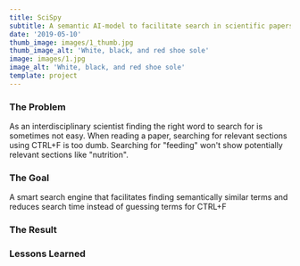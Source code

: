 ```yaml
---
title: SciSpy
subtitle: A semantic AI-model to facilitate search in scientific papers
date: '2019-05-10'
thumb_image: images/1_thumb.jpg
thumb_image_alt: 'White, black, and red shoe sole'
image: images/1.jpg
image_alt: 'White, black, and red shoe sole'
template: project
---
```

### The Problem

As an interdisciplinary scientist finding the right word to search for is sometimes not easy. When reading a paper, searching for relevant sections using CTRL+F is too dumb. Searching for "feeding" won't show potentially relevant sections like "nutrition". 

### The Goal

A smart search engine that facilitates finding semantically similar terms and reduces search time instead of guessing terms for CTRL+F

### The Result



### Lessons Learned

